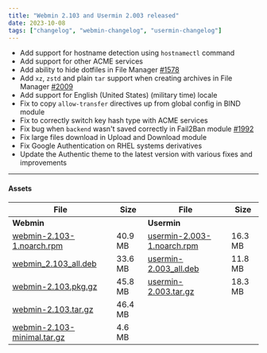 ```yaml
---
title: "Webmin 2.103 and Usermin 2.003 released"
date: 2023-10-08
tags: ["changelog", "webmin-changelog", "usermin-changelog"]
---
```

* Add support for hostname detection using `hostnamectl` command
* Add support for other ACME services
* Add ability to hide dotfiles in File Manager [#1578](https://github.com/webmin/authentic-theme/issues/1578)
* Add `xz`, `zstd` and plain `tar` support when creating archives in File Manager [#2009](https://github.com/webmin/webmin/issues/2009)
* Add support for English (United States) (military time) locale
* Fix to copy `allow-transfer` directives up from global config in BIND module
* Fix to correctly switch key hash type with ACME services
* Fix bug when `backend` wasn't saved correctly in Fail2Ban module [#1992](https://github.com/webmin/webmin/issues/1992)
* Fix large files download in Upload and Download module
* Fix Google Authentication on RHEL systems derivatives
* Update the Authentic theme to the latest version with various fixes and improvements

---

#### Assets

| File                       | Size | File                       | Size |
| -------------------------- | -----| -------------------------- | ---- |
| **Webmin**                 |      | **Usermin**                |      |
|[webmin-2.103-1.noarch.rpm](https://github.com/webmin/webmin/releases/download/2.103/webmin-2.103-1.noarch.rpm) | 40.9 MB | [usermin-2.003-1.noarch.rpm](https://github.com/webmin/usermin/releases/download/2.003/usermin-2.003-1.noarch.rpm)    | 16.3 MB |
|[webmin_2.103_all.deb](https://github.com/webmin/webmin/releases/download/2.103/webmin_2.103_all.deb)           | 33.6 MB | [usermin-2.003_all.deb](https://github.com/webmin/usermin/releases/download/2.003/usermin_2.003_all.deb)              | 11.8 MB |
|[webmin-2.103.pkg.gz](https://github.com/webmin/webmin/releases/download/2.103/webmin-2.103.pkg.gz)             | 45.8 MB | [usermin-2.003.tar.gz](https://github.com/webmin/usermin/releases/download/2.003/usermin-2.003.tar.gz)                | 18.3 MB |
|[webmin-2.103.tar.gz](https://github.com/webmin/webmin/releases/download/2.103/webmin-2.103.tar.gz)             | 46.4 MB | | |
|[webmin-2.103-minimal.tar.gz](https://github.com/webmin/webmin/releases/download/2.103/webmin-2.103-minimal.tar.gz) | 4.6 MB | |
